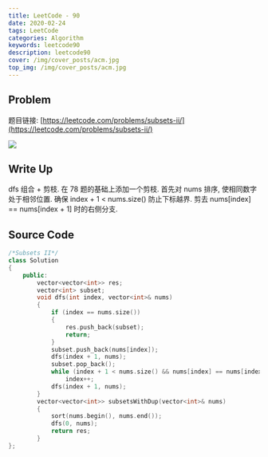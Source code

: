 ```yaml
---
title: LeetCode - 90
date: 2020-02-24
tags: LeetCode
categories: Algorithm
keywords: leetcode90
description: leetcode90
cover: /img/cover_posts/acm.jpg
top_img: /img/cover_posts/acm.jpg
---
```

## Problem

题目链接: [https://leetcode.com/problems/subsets-ii/](https://leetcode.com/problems/subsets-ii/)

![](/img/img_posts/leetcode90.png)

## Write Up

dfs 组合 + 剪枝.
在 78 题的基础上添加一个剪枝.
首先对 nums 排序, 使相同数字处于相邻位置.
确保 index + 1 < nums.size() 防止下标越界.
剪去 nums[index] == nums[index + 1] 时的右侧分支.

## Source Code

``` c++
/*Subsets II*/
class Solution
{
	public:
		vector<vector<int>> res;
		vector<int> subset;
		void dfs(int index, vector<int>& nums)
		{
			if (index == nums.size())
			{
				res.push_back(subset);
				return;
			}
			subset.push_back(nums[index]);
			dfs(index + 1, nums);
			subset.pop_back();
			while (index + 1 < nums.size() && nums[index] == nums[index + 1])
				index++;
			dfs(index + 1, nums);
		}
		vector<vector<int>> subsetsWithDup(vector<int>& nums)
		{
			sort(nums.begin(), nums.end());
			dfs(0, nums);
			return res;
		}
};
```
